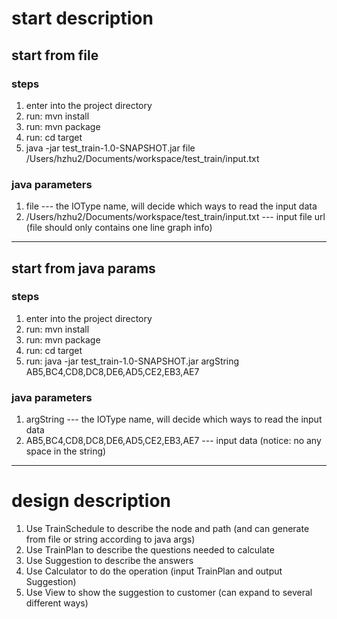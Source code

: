 # start description
## start from file
### steps
1. enter into the project directory
2. run: mvn install
3. run: mvn package
4. run: cd target
5. java -jar test_train-1.0-SNAPSHOT.jar file /Users/hzhu2/Documents/workspace/test_train/input.txt

### java parameters
1. file --- the IOType name, will decide which ways to read the input data
2. /Users/hzhu2/Documents/workspace/test_train/input.txt --- input file url (file should only contains one line graph info)

---

## start from java params
### steps
1. enter into the project directory
2. run: mvn install
3. run: mvn package
4. run: cd target
5. run: java -jar test_train-1.0-SNAPSHOT.jar argString AB5,BC4,CD8,DC8,DE6,AD5,CE2,EB3,AE7

### java parameters
1. argString --- the IOType name, will decide which ways to read the input data
2. AB5,BC4,CD8,DC8,DE6,AD5,CE2,EB3,AE7 --- input data (notice: no any space in the string)

---

# design description
1. Use TrainSchedule to describe the node and path (and can generate from file or string according to java args)
2. Use TrainPlan to describe the questions needed to calculate
3. Use Suggestion to describe the answers
4. Use Calculator to do the operation (input TrainPlan and output Suggestion)
5. Use View to show the suggestion to customer (can expand to several different ways)

